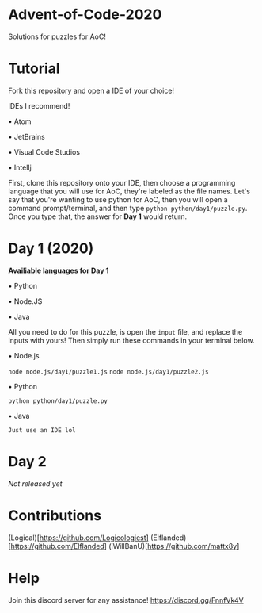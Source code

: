 # Advent-of-Code-2020
Solutions for puzzles for AoC!

# Tutorial

  Fork this repository and open a IDE of your choice!

  IDEs I recommend!
  
   • Atom
    
   • JetBrains
    
   • Visual Code Studios
   
   • Intellj
  
  First, clone this repository onto your IDE, then choose a programming language that you will use for AoC, they're labeled as the file names.
   Let's say that you're wanting to use python for AoC, then you will open a command prompt/terminal, and then type `python python/day1/puzzle.py`. Once you type     that, the answer for **Day 1** would return.
  
  
  
 # Day 1 (2020)  
  
  **Availiable languages for Day 1**
   
   • Python
     
   • Node.JS
   
   • Java
     
  
  All you need to do for this puzzle, is open the `input` file, and replace the inputs with yours!
  Then simply run these commands in your terminal below.
  
  
   • Node.js
   
   `node node.js/day1/puzzle1.js`
   `node node.js/day1/puzzle2.js`
   
   • Python
   
   `python python/day1/puzzle.py`

   • Java
   
   `Just use an IDE lol`
   
# Day 2

*Not released yet*

# Contributions

(Logical)[https://github.com/Logicologiest]
(Elflanded)[https://github.com/Elflanded]
(iWillBanU)[https://github.com/mattx8y]
# Help 

Join this discord server for any assistance! https://discord.gg/FnnfVk4V

